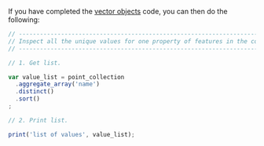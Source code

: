 If you have completed the [vector objects](../features/starter_coords.md) code, you can then do the following: 

``` js
// ----------------------------------------------------------------------------
// Inspect all the unique values for one property of features in the collection.
// ----------------------------------------------------------------------------

// 1. Get list.  

var value_list = point_collection
  .aggregate_array('name')
  .distinct()
  .sort()
;

// 2. Print list.  

print('list of values', value_list);

```

